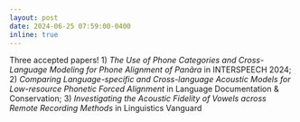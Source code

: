 ```yaml
---
layout: post
date: 2024-06-25 07:59:00-0400
inline: true
---
```


Three accepted papers! 1) *The Use of Phone Categories and Cross-Language Modeling for Phone Alignment of Panãra* in INTERSPEECH 2024; 2) *Comparing Language-specific and Cross-language Acoustic Models for Low-resource Phonetic Forced Alignment* in Language Documentation & Conservation; 3) *Investigating the Acoustic Fidelity of Vowels across Remote Recording Methods* in Linguistics Vanguard